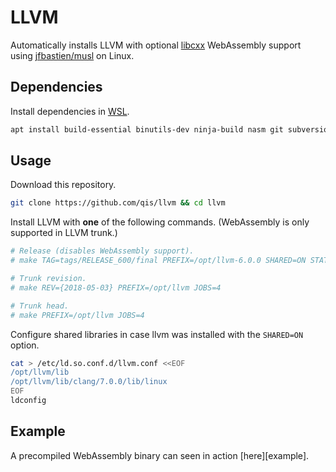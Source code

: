 # LLVM
Automatically installs LLVM with optional [libcxx][libcxx] WebAssembly support using [jfbastien/musl][musl] on Linux.

## Dependencies
Install dependencies in [WSL][wsl].

```sh
apt install build-essential binutils-dev ninja-build nasm git subversion libedit-dev
```

## Usage
Download this repository.

```sh
git clone https://github.com/qis/llvm && cd llvm
```

Install LLVM with **one** of the following commands. (WebAssembly is only supported in LLVM trunk.)

```sh
# Release (disables WebAssembly support).
# make TAG=tags/RELEASE_600/final PREFIX=/opt/llvm-6.0.0 SHARED=ON STATIC=OFF WASM=OFF JOBS=4

# Trunk revision.
# make REV={2018-05-03} PREFIX=/opt/llvm JOBS=4

# Trunk head.
# make PREFIX=/opt/llvm JOBS=4
```

Configure shared libraries in case llvm was installed with the `SHARED=ON` option.

```sh
cat > /etc/ld.so.conf.d/llvm.conf <<EOF
/opt/llvm/lib
/opt/llvm/lib/clang/7.0.0/lib/linux
EOF
ldconfig
```

## Example
A precompiled WebAssembly binary can seen in action [here][example].

[libcxx]: https://libcxx.llvm.org/
[musl]: https://github.com/jfbastien/musl/
[wsl]: https://de.wikipedia.org/wiki/Windows_Subsystem_for_Linux
[exmaple]: https://qis.github.io/llvm/
